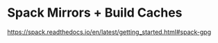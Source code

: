 # Spack Mirrors + Build Caches

https://spack.readthedocs.io/en/latest/getting_started.html#spack-gpg
